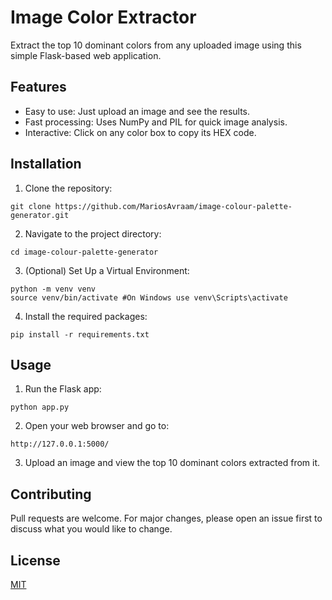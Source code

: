 # Image Color Extractor

Extract the top 10 dominant colors from any uploaded image using this simple Flask-based web application.

## Features

- Easy to use: Just upload an image and see the results.
- Fast processing: Uses NumPy and PIL for quick image analysis.
- Interactive: Click on any color box to copy its HEX code.

## Installation

1. Clone the repository:
```
git clone https://github.com/MariosAvraam/image-colour-palette-generator.git
```

2. Navigate to the project directory:
```
cd image-colour-palette-generator
```

3. (Optional) Set Up a Virtual Environment:
```
python -m venv venv
source venv/bin/activate #On Windows use venv\Scripts\activate
```

4. Install the required packages:
```
pip install -r requirements.txt
```

## Usage

1. Run the Flask app:
```
python app.py
```

2. Open your web browser and go to:
```
http://127.0.0.1:5000/
```

3. Upload an image and view the top 10 dominant colors extracted from it.

## Contributing

Pull requests are welcome. For major changes, please open an issue first to discuss what you would like to change.

## License

[MIT](https://choosealicense.com/licenses/mit/)